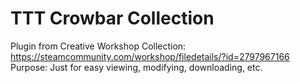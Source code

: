 # TTT Crowbar Collection
 
Plugin from Creative Workshop Collection: https://steamcommunity.com/workshop/filedetails/?id=2797967166
Purpose: Just for easy viewing, modifying, downloading, etc.
